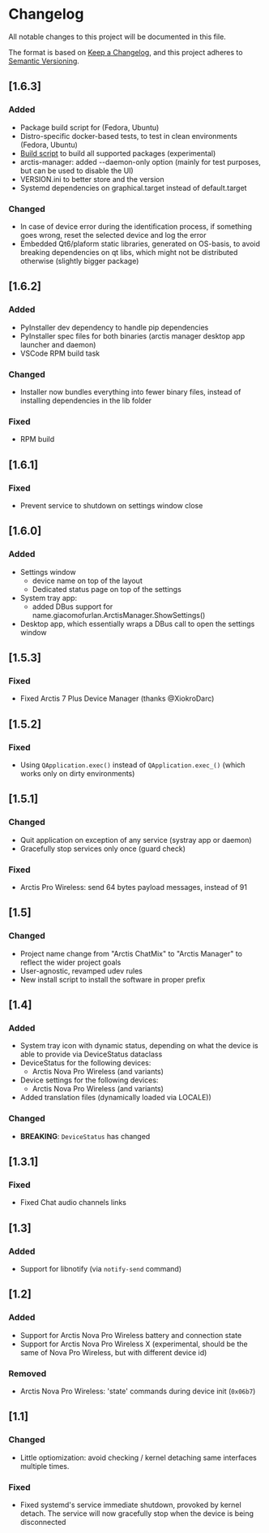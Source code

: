 # Changelog

All notable changes to this project will be documented in this file.

The format is based on [Keep a Changelog](https://keepachangelog.com/en/1.1.0/),
and this project adheres to [Semantic Versioning](https://semver.org/spec/v2.0.0.html).

## [1.6.3]

### Added

- Package build script for (Fedora, Ubuntu)
- Distro-specific docker-based tests, to test in clean environments (Fedora, Ubuntu)
- [Build script](./package_managers/build.py) to build all supported packages (experimental)
- arctis-manager: added --daemon-only option (mainly for test purposes, but can be used to disable the UI)
- VERSION.ini to better store and the version
- Systemd dependencies on graphical.target instead of default.target

### Changed

- In case of device error during the identification process, if something goes wrong, reset the selected device and log the error
- Embedded Qt6/plaform static libraries, generated on OS-basis, to avoid breaking dependencies on qt libs, which might not be distributed otherwise (slightly bigger package)

## [1.6.2]

### Added

- PyInstaller dev dependency to handle pip dependencies
- PyInstaller spec files for both binaries (arctis manager desktop app launcher and daemon)
- VSCode RPM build task

### Changed

- Installer now bundles everything into fewer binary files, instead of installing dependencies in the lib folder

### Fixed

- RPM build

## [1.6.1]

### Fixed

- Prevent service to shutdown on settings window close

## [1.6.0]

### Added

- Settings window
  - device name on top of the layout
  - Dedicated status page on top of the settings
- System tray app:
  - added DBus support for name.giacomofurlan.ArctisManager.ShowSettings()
- Desktop app, which essentially wraps a DBus call to open the settings window

## [1.5.3]

### Fixed

- Fixed Arctis 7 Plus Device Manager (thanks @XiokroDarc)

## [1.5.2]

### Fixed

- Using `QApplication.exec()` instead of `QApplication.exec_()` (which works only on dirty environments)

## [1.5.1]

### Changed

- Quit application on exception of any service (systray app or daemon)
- Gracefully stop services only once (guard check)

### Fixed

- Arctis Pro Wireless: send 64 bytes payload messages, instead of 91

## [1.5]

### Changed

- Project name change from "Arctis ChatMix" to "Arctis Manager" to reflect the wider project goals
- User-agnostic, revamped udev rules
- New install script to install the software in proper prefix

## [1.4]

### Added

- System tray icon with dynamic status, depending on what the device is able to provide via DeviceStatus dataclass
- DeviceStatus for the following devices:
  - Arctis Nova Pro Wireless (and variants)
- Device settings for the following devices:
  - Arctis Nova Pro Wireless (and variants)
- Added translation files (dynamically loaded via LOCALE))

### Changed

- **BREAKING**: `DeviceStatus` has changed

## [1.3.1]

### Fixed

- Fixed Chat audio channels links

## [1.3]

### Added

- Support for libnotify (via `notify-send` command)

## [1.2]

### Added

- Support for Arctis Nova Pro Wireless battery and connection state
- Support for Arctis Nova Pro Wireless X (experimental, should be the same of Nova Pro Wireless, but with different device id)

### Removed

- Arctis Nova Pro Wireless: 'state' commands during device init (`0x06b7`)

## [1.1]

### Changed

- Little optiomization: avoid checking / kernel detaching same interfaces multiple times.

### Fixed

- Fixed systemd's service immediate shutdown, provoked by kernel detach. The service will now gracefully stop when the device is being disconnected
